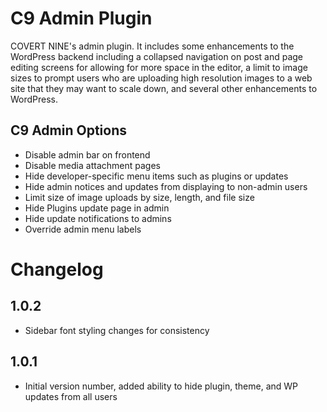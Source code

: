# C9 Admin Plugin
COVERT NINE's admin plugin. It includes some enhancements to the WordPress backend including a collapsed navigation on post and page editing screens for allowing for more space in the editor, a limit to image sizes to prompt users who are uploading high resolution images to a web site that they may want to scale down, and several other enhancements to WordPress.

## C9 Admin Options
- Disable admin bar on frontend
- Disable media attachment pages
- Hide developer-specific menu items such as plugins or updates
- Hide admin notices and updates from displaying to non-admin users
- Limit size of image uploads by size, length, and file size
- Hide Plugins update page in admin
- Hide update notifications to admins
- Override admin menu labels

# Changelog

## 1.0.2
- Sidebar font styling changes for consistency

## 1.0.1
- Initial version number, added ability to hide plugin, theme, and WP updates from all users
